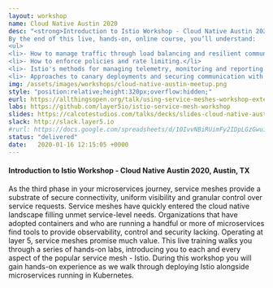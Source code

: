 ```yaml
---
layout: workshop
name: Cloud Native Austin 2020
desc: "<strong>Introduction to Istio Workshop - Cloud Native Austin 2020</strong><br>
By the end of this live, hands-on, online course, you’ll understand:
<ul>
<li>- How to manage traffic through load balancing and resilient communications.</li>
<li>- How to enforce policies and rate limiting.</li>
<li>- Istio's methods for managing telemetry, monitoring and reporting.</li>
<li>- Approaches to canary deployments and securing communication with Istio.</li></ul>"
img: /assets/images/workshops/cloud-native-austin-meetup.png
style: "position:relative;height:320px;overflow:hidden;"
eurl: https://allthingsopen.org/talk/using-service-meshes-workshop-extended-session/
labs: https://github.com/layer5io/istio-service-mesh-workshop
slides: https://calcotestudios.com/talks/decks/slides-cloud-native-austin-2020-introduction-to-istio.html
slack: http://slack.layer5.io
#rurl: https://docs.google.com/spreadsheets/d/10IvvNBiRUimFy2IDpLGzGwuiiVl3vFstN7Bx8fJDB0c/edit?usp=sharing
status: "delivered"
date:   2020-01-16 12:15:05 +0000
---  
```


<h4>Introduction to Istio Workshop - Cloud Native Austin 2020, Austin, TX</h4>
As the third phase in your microservices journey, service meshes provide a substrate of secure connectivity, uniform visibility and granular control over service requests. Service meshes have quickly entered the cloud native landscape filling unmet service-level needs. Organizations that have adopted containers and who are running a handful or more of microservices find tools to provide observability, control and security lacking. Operating at layer 5, service meshes promise much value. This live training walks you through a series of hands-on labs, introducing you to each and every aspect of the popular service mesh - Istio. During this workshop you will gain hands-on experience as we walk through deploying Istio alongside microservices running in Kubernetes.